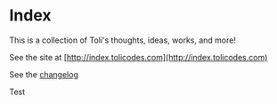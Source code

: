 # Index

This is a collection of Toli's thoughts, ideas, works, and more! 

See the site at [http://index.tolicodes.com](http://index.tolicodes.com)

See the [changelog](./CHANGELOG.md)

Test